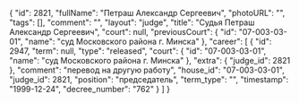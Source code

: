 {
    "id": 2821,
    "fullName": "Петраш Александр Сергеевич",
    "photoURL": "",
    "tags": [],
    "comment": "",
    "layout": "judge",
    "title": "Судья Петраш Александр Сергеевич",
    "court": null,
    "previousCourt": {
        "id": "07-003-03-01",
        "name": "суд Московского района г. Минска"
    },
    "career": [
        {
            "id": 2947,
            "term": null,
            "type": "released",
            "court": {
                "id": "07-003-03-01",
                "name": "суд Московского района г. Минска"
            },
            "extra": {
                "judge_id": 2821
            },
            "comment": "перевод на другую работу",
            "house_id": "07-003-03-01",
            "judge_id": 2821,
            "position": "председатель",
            "term_type": "",
            "timestamp": "1999-12-24",
            "decree_number": "762"
        }
    ]
}